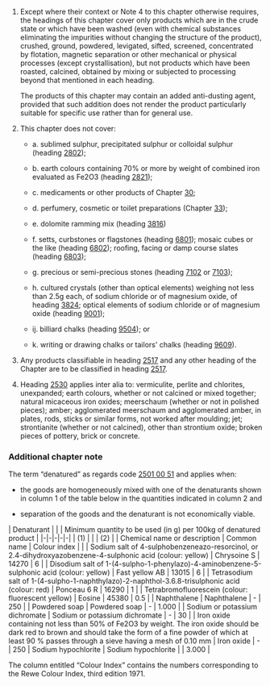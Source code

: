 1. Except where their context or Note 4 to this chapter otherwise requires, the headings of this chapter cover only products which are in the crude state or which have been washed (even with chemical substances eliminating the impurities without changing the structure of the product), crushed, ground, powdered, levigated, sifted, screened, concentrated by flotation, magnetic separation or other mechanical or physical processes (except crystallisation), but not products which have been roasted, calcined, obtained by mixing or subjected to processing beyond that mentioned in each heading.

    The products of this chapter may contain an added anti-dusting agent, provided that such addition does not render the product particularly suitable for specific use rather than for general use.

2. This chapter does not cover:

    - a. sublimed sulphur, precipitated sulphur or colloidal sulphur (heading [2802](/headings/2802));

    - b. earth colours containing 70% or more by weight of combined iron evaluated as Fe2O3 (heading [2821](/headings/2821));

    - c. medicaments or other products of Chapter [30](/chapters/30);

    - d. perfumery, cosmetic or toilet preparations (Chapter [33](/chapters/33));

    - e. dolomite ramming mix (heading [3816](/headings/3816))

    - f. setts, curbstones or flagstones (heading [6801](/headings/6801)); mosaic cubes or the like (heading [6802](/headings/6802)); roofing, facing or damp course slates (heading [6803](/headings/6803));

    - g. precious or semi-precious stones (heading [7102](/headings/7102) or [7103](/headings/7103));

    - h. cultured crystals (other than optical elements) weighing not less than 2.5g each, of sodium chloride or of magnesium oxide, of heading [3824](/headings/3824); optical elements of sodium chloride or of magnesium oxide (heading [9001](/headings/9001));

    - ij. billiard chalks (heading [9504](/headings/9504)); or

    - k. writing or drawing chalks or tailors' chalks (heading [9609](/headings/9609)).

3. Any products classifiable in heading [2517](/headings/2517) and any other heading of the Chapter are to be classified in heading [2517](/headings/2517).

4. Heading [2530](/headings/2530) applies inter alia to: vermiculite, perlite and chlorites, unexpanded; earth colours, whether or not calcined or mixed together; natural micaceous iron oxides; meerschaum (whether or not in polished pieces); amber; agglomerated meerschaum and agglomerated amber, in plates, rods, sticks or similar forms, not worked after moulding; jet; strontianite (whether or not calcined), other than strontium oxide; broken pieces of pottery, brick or concrete.

### Additional chapter note

The term “denatured” as regards code [2501 00 51](/subheadings/2501005100-80) and applies when:

- the goods are homogeneously mixed with one of the denaturants shown in column 1 of the table below in the quantities indicated in column 2 and

- separation of the goods and the denaturant is not economically viable.

| Denaturant |  |  | Minimum quantity to be used (in g) per 100kg of denatured product | 
|-|-|-|-|-|
|  (1) |  |  | (2) | 
| Chemical name or description | Common name | Colour index |  |
| Sodium salt of 4-sulphobenzeneazo-resorcinol, or 2.4-dihydroxyazobenzene-4-sulphonic acid (colour: yellow) | Chrysoine S | 14270 | 6 |
| Disodium salt of 1-(4-sulpho-1-phenylazo)-4-aminobenzene-5-sulphonic acid (colour: yellow) | Fast yellow AB | 13015 | 6 |
| Tetrasodium salt of 1-(4-sulpho-1-naphthylazo)-2-naphthol-3.6.8-trisulphonic acid (colour: red) | Ponceau 6 R | 16290 | 1 |
| Tetrabromofluorescein (colour: fluorescent yellow) | Eosine | 45380 | 0.5 | 
| Naphthalene | Naphthalene | - | 250 |
| Powdered soap | Powdered soap | - | 1.000 |
| Sodium or potassium dichromate | Sodium or potassium dichromate | - | 30 |
| Iron oxide containing not less than 50% of Fe2O3 by weight. The iron oxide should be dark red to brown and should take the form of a fine powder of which at least 90 % passes through a sieve having a mesh of 0.10 mm | Iron oxide | - | 250
| Sodium hypochlorite | Sodium hypochlorite |  | 3.000 |


The column entitled “Colour Index” contains the numbers corresponding to the Rewe Colour Index, third edition 1971.
